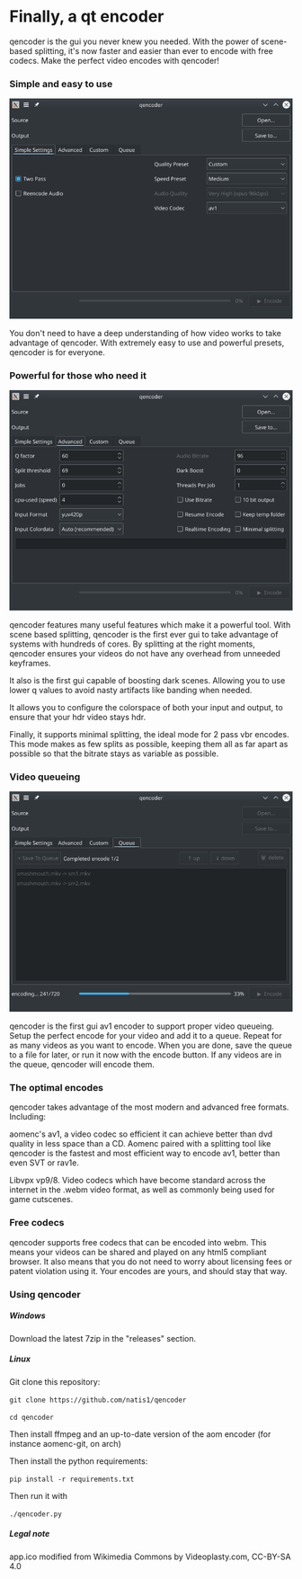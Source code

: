 # Finally, a qt encoder

qencoder is the gui you never knew you needed. With the power of scene-based splitting, it's now faster and easier than ever to encode with free codecs. Make the perfect video encodes with qencoder!

### Simple and easy to use
![Simple view](/screenshots/simple.png)

You don't need to have a deep understanding of how video works to take advantage of qencoder. With extremely easy to use and powerful presets, qencoder is for everyone.


### Powerful for those who need it
![Advanced view](/screenshots/complex.png)

qencoder features many useful features which make it a powerful tool. With scene based splitting, qencoder is the first ever gui to take advantage of systems with hundreds of cores. By splitting at the right moments, qencoder ensures your videos do not have any overhead from unneeded keyframes.

It also is the first gui capable of boosting dark scenes. Allowing you to use lower q values to avoid nasty artifacts like banding when needed.

It allows you to configure the colorspace of both your input and output, to ensure that your hdr video stays hdr.

Finally, it supports minimal splitting, the ideal mode for 2 pass vbr encodes. This mode makes as few splits as possible, keeping them all as far apart as possible so that the bitrate stays as variable as possible.

### Video queueing

![Queue view](/screenshots/queue.png)

qencoder is the first gui av1 encoder to support proper video queueing. Setup the perfect encode for your video and add it to a queue. Repeat for as many videos as you want to encode. When you are done, save the queue to a file for later, or run it now with the encode button. If any videos are in the queue, qencoder will encode them.

### The optimal encodes

qencoder takes advantage of the most modern and advanced free formats. Including:

aomenc's av1, a video codec so efficient it can achieve better than dvd quality in less space than a CD. Aomenc paired with a splitting tool like qencoder is the fastest and most efficient way to encode av1, better than even SVT or rav1e.

Libvpx vp9/8. Video codecs which have become standard across the internet in the .webm video format, as well as commonly being used for game cutscenes.

### Free codecs

qencoder supports free codecs that can be encoded into webm. This means your videos can be shared and played on any html5 compliant browser. It also means that you do not need to worry about licensing fees or patent violation using it. Your encodes are yours, and should stay that way.

### Using qencoder

##### Windows

Download the latest 7zip in the "releases" section.

##### Linux

Git clone this repository:

```git clone https://github.com/natis1/qencoder```

```cd qencoder```

Then install ffmpeg and an up-to-date version of the aom encoder (for instance aomenc-git, on arch)

Then install the python requirements:

```pip install -r requirements.txt```

Then run it with

```./qencoder.py```

##### Legal note

app.ico modified from Wikimedia Commons by Videoplasty.com, CC-BY-SA 4.0
